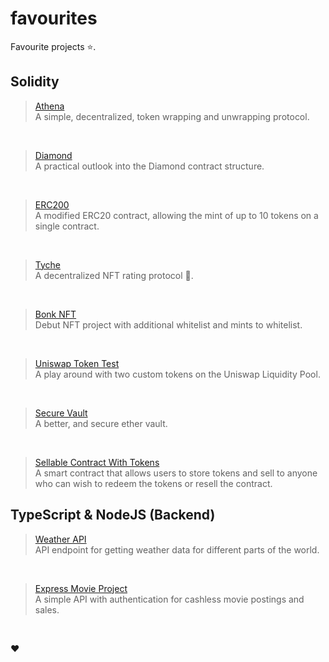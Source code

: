 # favourites
Favourite projects ⭐.

## Solidity

> [Athena](https://github.com/0xfps/athena) <br/>
> A simple, decentralized, token wrapping and unwrapping protocol.

<br/>

> [Diamond](https://github.com/0xfps/Diamond) <br/>
> A practical outlook into the Diamond contract structure.

<br/>

> [ERC200](https://github.com/0xfps/ERC200) <br/>
> A modified ERC20 contract, allowing the mint of up to 10 tokens on a single contract.

<br/>

> [Tyche](https://github.com/0xfps/tyche) <br/>
> A decentralized NFT rating protocol 🏹.

<br/>

> [Bonk NFT](https://github.com/0xfps/BonkNFT) <br/>
> Debut NFT project with additional whitelist and mints to whitelist.

<br/>

> [Uniswap Token Test](https://github.com/0xfps/uniswap-token-test) <br/>
> A play around with two custom tokens on the Uniswap Liquidity Pool.

<br/>

> [Secure Vault](https://github.com/0xfps/Secure-Vault) <br/>
> A better, and secure ether vault.

<br/>

> [Sellable Contract With Tokens](https://github.com/0xfps/Sellable-Contract-With-Tokens) <br/>
> A smart contract that allows users to store tokens and sell to anyone who can wish to redeem the tokens or resell the contract.


## TypeScript & NodeJS (Backend)

> [Weather API](https://github.com/0xfps/weather-api) <br/>
> API endpoint for getting weather data for different parts of the world.

<br/>

> [Express Movie Project](https://github.com/0xfps/express-movie-prj) <br/>
> A simple API with authentication for cashless movie postings and sales.

<br/>

❤
